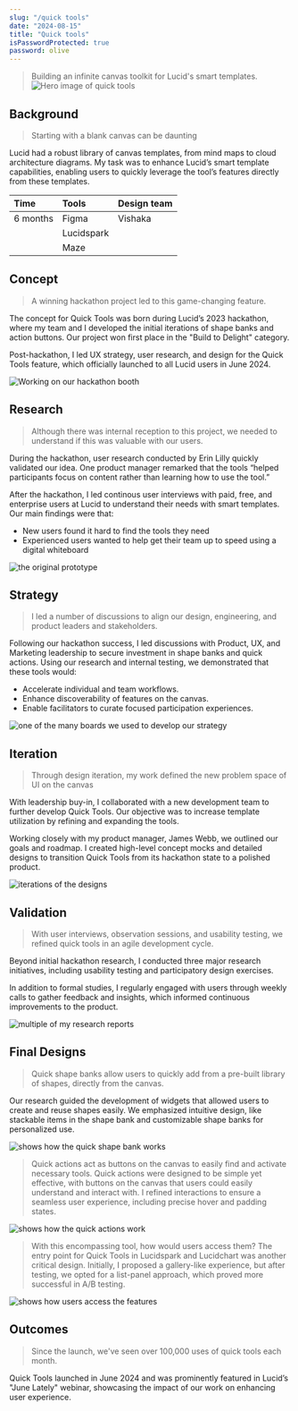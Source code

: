 ```yaml
---
slug: "/quick tools"
date: "2024-08-15"
title: "Quick tools"
isPasswordProtected: true
password: olive
---
```

> Building an infinite canvas toolkit for Lucid's smart templates. 
![Hero image of quick tools](../src/images/quicktools/hero.png)

## Background 
> Starting with a blank canvas can be daunting

Lucid had a robust library of canvas templates, from mind maps to cloud architecture diagrams. My task was to enhance Lucid’s smart template capabilities, enabling users to quickly leverage the tool’s features directly from these templates.

| Time     | Tools     | Design team      |
|:---------|:----------|:----------|
| 6 months | Figma     | Vishaka   |
|          | Lucidspark |    |
|          |   Maze        |      |

## Concept
> A winning hackathon project led to this game-changing feature.

The concept for Quick Tools was born during Lucid’s 2023 hackathon, where my team and I developed the initial iterations of shape banks and action buttons. Our project won first place in the "Build to Delight" category.

Post-hackathon, I led UX strategy, user research, and design for the Quick Tools feature, which officially launched to all Lucid users in June 2024.

![Working on our hackathon booth](../src/images/quicktools/role.png)

## Research
> Although there was internal reception to this project, we needed to understand if this was valuable with our users.

During the hackathon, user research conducted by Erin Lilly quickly validated our idea. One product manager remarked that the tools “helped participants focus on content rather than learning how to use the tool.”

After the hackathon, I led continous user interviews with paid, free, and enterprise users at Lucid to understand their needs with smart templates. Our main findings were that:
- New users found it hard to find the tools they need
- Experienced users wanted to help get their team up to speed using a digital whiteboard

![the original prototype](../src/images/quicktools/prototype.gif)

## Strategy
> I led a number of discussions to align our design, engineering, and product leaders and stakeholders.

Following our hackathon success, I led discussions with Product, UX, and Marketing leadership to secure investment in shape banks and quick actions. Using our research and internal testing, we demonstrated that these tools would:

- Accelerate individual and team workflows.
- Enhance discoverability of features on the canvas.
- Enable facilitators to curate focused participation experiences.

![one of the many boards we used to develop our strategy](../src/images/quicktools/strategy.png)

## Iteration
> Through design iteration, my work defined the new problem space of UI on the canvas

With leadership buy-in, I collaborated with a new development team to further develop Quick Tools. Our objective was to increase template utilization by refining and expanding the tools.

Working closely with my product manager, James Webb, we outlined our goals and roadmap. I created high-level concept mocks and detailed designs to transition Quick Tools from its hackathon state to a polished product.

![iterations of the designs](../src/images/quicktools/design.png)

## Validation
> With user interviews, observation sessions, and usability testing, we refined quick tools in an agile development cycle.

Beyond initial hackathon research, I conducted three major research initiatives, including usability testing and participatory design exercises. 

In addition to formal studies, I regularly engaged with users through weekly calls to gather feedback and insights, which informed continuous improvements to the product.

![multiple of my research reports](../src/images/quicktools/research.png)

## Final Designs
> Quick shape banks allow users to quickly add from a pre-built library of shapes, directly from the canvas. 

Our research guided the development of widgets that allowed users to create and reuse shapes easily. We emphasized intuitive design, like stackable items in the shape bank and customizable shape banks for personalized use.

![shows how the quick shape bank works](../src/images/quicktools/quickshapebank.gif)

> Quick actions act as buttons on the canvas to easily find and activate necessary tools. 
Quick actions were designed to be simple yet effective, with buttons on the canvas that users could easily understand and interact with. I refined interactions to ensure a seamless user experience, including precise hover and padding states.

![shows how the quick actions work](../src/images/quicktools/quickaction.gif)

> With this encompassing tool, how would users access them?
The entry point for Quick Tools in Lucidspark and Lucidchart was another critical design. Initially, I proposed a gallery-like experience, but after testing, we opted for a list-panel approach, which proved more successful in A/B testing.

![shows how users access the features](../src/images/quicktools/entrypoint.gif)


## Outcomes
> Since the launch, we've seen over 100,000 uses of quick tools each month.   

Quick Tools launched in June 2024 and was prominently featured in Lucid’s "June Lately" webinar, showcasing the impact of our work on enhancing user experience.
